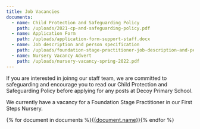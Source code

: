 ```yaml
---
title: Job Vacancies
documents:
  - name: Child Protection and Safeguarding Policy
    path: /uploads/2021-cp-and-safeguarding-policy.pdf
  - name: Application Form
    path: /uploads/application-form-support-staff.docx
  - name: Job description and person specification
    path: /uploads/foundation-stage-practitioner-job-description-and-person-specification.pdf
  - name: Nursery Vacancy Advert
    path: /uploads/nursery-vacancy-spring-2022.pdf
---
```

If you are interested in joinng our staff team, we are committed to safeguarding and encourage you to read our Child Protection and Safeguarding Policy before applying for any posts at Decoy Primary School.

We currently have a vacancy for a Foundation Stage Practitioner in our First Steps Nursery.

<div class="content-grid">
{% for document in documents %}<a href="{{document.path}}">{{document.name}}</a>{% endfor %}
</div>